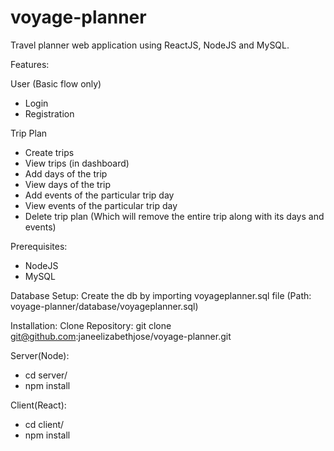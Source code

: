 # voyage-planner
Travel planner web application using ReactJS, NodeJS and MySQL.

Features:

User (Basic flow only)
-	Login 
-	Registration

Trip Plan
-	Create trips
-	View trips (in dashboard)
-	Add days of the trip
-	View days of the trip
-	Add events of the particular trip day
-	View events of the particular trip day
-	Delete trip plan (Which will remove the entire trip along with its days and events)


Prerequisites:
- NodeJS
- MySQL

Database Setup:
Create the db by importing voyageplanner.sql file (Path: voyage-planner/database/voyageplanner.sql)

Installation:
Clone Repository: git clone git@github.com:janeelizabethjose/voyage-planner.git

Server(Node):
- cd server/
- npm install

Client(React):
- cd client/
- npm install

